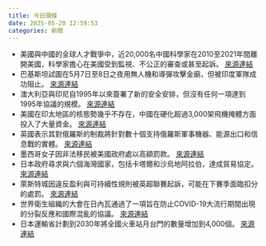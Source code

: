 ```yaml
---
title: 今日頭條
date: 2025-05-20 12:59:53
categories: 新聞            
---
```

- 美國與中國的全球人才戰爭中，近20,000名中國科學家在2010至2021年間離開美國，科學家擔心在美國受到監視、不公正的審查或甚至起訴。 [來源連結](https://asiatimes.com/2025/05/us-brain-drain-handing-the-global-talent-war-to-china/)
- 巴基斯坦試圖在5月7日至8日之夜用無人機和導彈攻擊金廟，但被印度軍隊成功阻止。 [來源連結](https://www.thehindu.com/news/morning-digest-may-20-2025/article69595494.ece)
- 澳大利亞與印尼自1995年以來簽署了新的安全安排，但沒有任何一項達到1995年協議的規模。 [來源連結](https://asiatimes.com/2025/05/australia-fancies-indonesia-but-the-feeling-still-isnt-mutual/)
- 美國在印太地區的核態勢幾乎不存在，中國在硬化超過3,000架飛機掩體方面投入了大量資金。 [來源連結](https://asiatimes.com/2025/05/new-us-nuke-wont-fix-its-china-deterrence-problem/)
- 英國表示其對俄羅斯的制裁將針對數十個支持俄羅斯軍事機器、能源出口和信息戰的實體。 [來源連結](https://www.theguardian.com/world/2025/may/20/sanctions-russia-uk-europe-putin-trump-call)
- 墨西哥女子因非法移民被美國政府處以高額罰款。 [來源連結](https://www.japantimes.co.jp/news/2025/05/20/world/crime-legal/trump-illegal-migrants-exorbitant-fine/)
- 日本政府尋求與六個海灣國家，包括卡塔爾和沙烏地阿拉伯，達成貿易協定。 [來源連結](https://www.theguardian.com/business/live/2025/may/20/china-australia-cut-interest-rates-greggs-sales-improve-mac-cheese-goes-viral-bank-england-huw-pill-business-live)
- 萊斯特城因違反盈利與可持續性規則被英超聯賽起訴，可能在下賽季面臨扣分的處罰。 [來源連結](https://www.theguardian.com/football/2025/may/20/premier-league-leicester-alleged-financial-breaches-independent-commission-psr)
- 世界衛生組織的大會在日內瓦通過了一項旨在防止COVID-19大流行期間出現的分裂反應和國際混亂的協議。 [來源連結](https://www.theguardian.com/global-development/2025/may/20/world-agrees-pandemic-accord-for-tackling-outbreaks-of-disease-who-covid)
- 日本運輸省計劃到2030年將全國火車站月台門的數量增加到4,000個。 [來源連結](https://www.japantimes.co.jp/news/2025/05/20/japan/society/station-platform-doors/)



